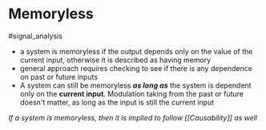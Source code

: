 # Memoryless
#signal_analysis 
- a system is memoryless if the output depends only on the value of the current input, otherwise it is described as having memory
- general approach requires checking to see if there is any dependence on past or future inputs
- A system can still be memoryless ***as long as*** the system is dependent only on the **current input**. Modulation taking from the past or future doesn't matter, as long as the input is still the current input


*If a system is memoryless, then it is implied to follow [[Causability]] as well*